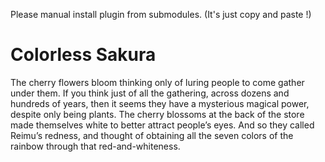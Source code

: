 
Please manual install plugin from submodules. (It's just copy and paste !)

# Colorless Sakura

The cherry flowers bloom thinking only of luring people to come gather under them. If you think just of all the gathering, across dozens and hundreds of years, then it seems they have a mysterious magical power, despite only being plants. The cherry blossoms at the back of the store made themselves white to better attract people’s eyes. And so they called Reimu’s redness, and thought of obtaining all the seven colors of the rainbow through that red-and-whiteness.